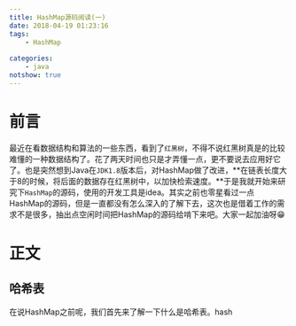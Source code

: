 ```yaml
---
title: HashMap源码阅读(一)
date: 2018-04-19 01:23:16
tags: 
    - HashMap
    
categories: 
    - java
notshow: true
---
```

# 前言
最近在看数据结构和算法的一些东西，看到了`红黑树`，不得不说红黑树真是的比较难懂的一种数据结构了。花了两天时间也只是才弄懂一点，更不要说去应用好它了。也是突然想到Java在`JDK1.8`版本后，对HashMap做了改进，**在链表长度大于8的时候，将后面的数据存在红黑树中，以加快检索速度。**于是我就开始来研究下`HashMap`的源码，使用的开发工具是idea。其实之前也零星看过一点HashMap的源码，但是一直都没有怎么深入的了解下去，这次也是借着工作的需求不是很多，抽出点空闲时间把HashMap的源码给啃下来吧。大家一起加油呀😁

# 正文
## 哈希表
在说HashMap之前呢，我们首先来了解一下什么是哈希表。hash